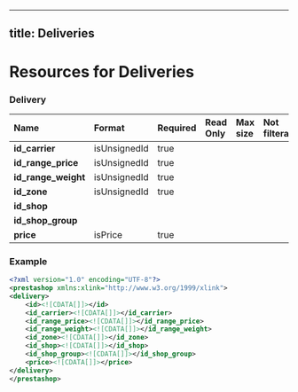 
---
title: Deliveries
---

# Resources for Deliveries


### Delivery

|        Name         |    Format    | Required | Read Only | Max size | Not filterable | Description |
| :------------------ | :----------- | :------- | :-------- | :------- | :------------- | :---------- |
| **id_carrier**      | isUnsignedId | true     |           |          |                |             |
| **id_range_price**  | isUnsignedId | true     |           |          |                |             |
| **id_range_weight** | isUnsignedId | true     |           |          |                |             |
| **id_zone**         | isUnsignedId | true     |           |          |                |             |
| **id_shop**         |              |          |           |          |                |             |
| **id_shop_group**   |              |          |           |          |                |             |
| **price**           | isPrice      | true     |           |          |                |             |


### Example

```xml
<?xml version="1.0" encoding="UTF-8"?>
<prestashop xmlns:xlink="http://www.w3.org/1999/xlink">
<delivery>
	<id><![CDATA[]]></id>
	<id_carrier><![CDATA[]]></id_carrier>
	<id_range_price><![CDATA[]]></id_range_price>
	<id_range_weight><![CDATA[]]></id_range_weight>
	<id_zone><![CDATA[]]></id_zone>
	<id_shop><![CDATA[]]></id_shop>
	<id_shop_group><![CDATA[]]></id_shop_group>
	<price><![CDATA[]]></price>
</delivery>
</prestashop>

```

